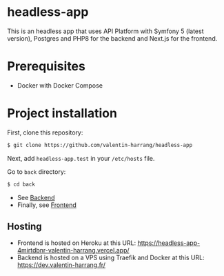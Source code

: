 headless-app
==============

This is an headless app that uses API Platform with Symfony 5 (latest version), Postgres and PHP8 for the backend and Next.js for the frontend.

# Prerequisites

- Docker with Docker Compose

# Project installation

First, clone this repository:

```bash
$ git clone https://github.com/valentin-harrang/headless-app
```

Next, add `headless-app.test` in your `/etc/hosts` file.

Go to `back` directory:

```bash
$ cd back
```

- See [Backend](back/README.md)
- Finally, see [Frontend](front/README.md)

## Hosting

- Frontend is hosted on Heroku at this URL: https://headless-app-4mirtdbnr-valentin-harrang.vercel.app/
- Backend is hosted on a VPS using Traefik and Docker at this URL: https://dev.valentin-harrang.fr/
